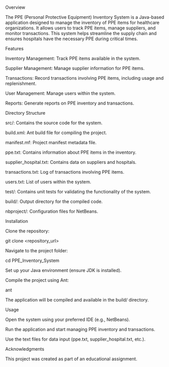 Overview

The PPE (Personal Protective Equipment) Inventory System is a Java-based application designed to manage the inventory of PPE items for healthcare organizations. It allows users to track PPE items, manage suppliers, and monitor transactions. This system helps streamline the supply chain and ensures hospitals have the necessary PPE during critical times.

Features

Inventory Management: Track PPE items available in the system.

Supplier Management: Manage supplier information for PPE items.

Transactions: Record transactions involving PPE items, including usage and replenishment.

User Management: Manage users within the system.

Reports: Generate reports on PPE inventory and transactions.

Directory Structure

src/: Contains the source code for the system.

build.xml: Ant build file for compiling the project.

manifest.mf: Project manifest metadata file.

ppe.txt: Contains information about PPE items in the inventory.

supplier_hospital.txt: Contains data on suppliers and hospitals.

transactions.txt: Log of transactions involving PPE items.

users.txt: List of users within the system.

test/: Contains unit tests for validating the functionality of the system.

build/: Output directory for the compiled code.

nbproject/: Configuration files for NetBeans.

Installation

Clone the repository:

git clone <repository_url>


Navigate to the project folder:

cd PPE_Inventory_System


Set up your Java environment (ensure JDK is installed).

Compile the project using Ant:

ant


The application will be compiled and available in the build/ directory.

Usage

Open the system using your preferred IDE (e.g., NetBeans).

Run the application and start managing PPE inventory and transactions.

Use the text files for data input (ppe.txt, supplier_hospital.txt, etc.).

Acknowledgments

This project was created as part of an educational assignment.
